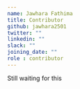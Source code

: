 ```yaml
---
name: Jawhara Fathima
title: Contributor
github: jawhara2501
twitter: ""
linkedin: ""
slack: ""
joining_date: ""
role : contributor
---
```


Still waiting for this
